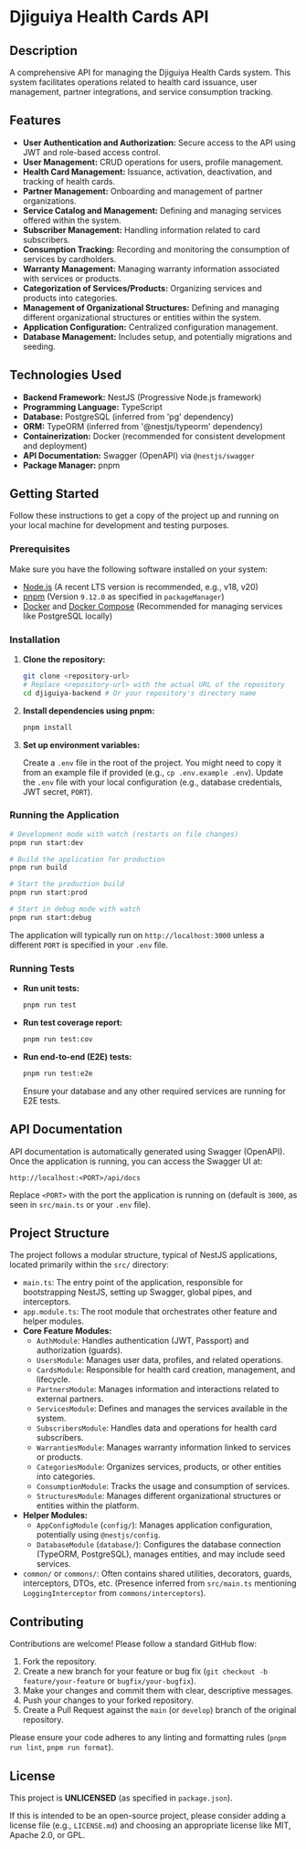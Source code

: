 # Djiguiya Health Cards API

## Description

A comprehensive API for managing the Djiguiya Health Cards system. This system facilitates operations related to health card issuance, user management, partner integrations, and service consumption tracking.

## Features

-   **User Authentication and Authorization:** Secure access to the API using JWT and role-based access control.
-   **User Management:** CRUD operations for users, profile management.
-   **Health Card Management:** Issuance, activation, deactivation, and tracking of health cards.
-   **Partner Management:** Onboarding and management of partner organizations.
-   **Service Catalog and Management:** Defining and managing services offered within the system.
-   **Subscriber Management:** Handling information related to card subscribers.
-   **Consumption Tracking:** Recording and monitoring the consumption of services by cardholders.
-   **Warranty Management:** Managing warranty information associated with services or products.
-   **Categorization of Services/Products:** Organizing services and products into categories.
-   **Management of Organizational Structures:** Defining and managing different organizational structures or entities within the system.
-   **Application Configuration:** Centralized configuration management.
-   **Database Management:** Includes setup, and potentially migrations and seeding.

## Technologies Used

-   **Backend Framework:** NestJS (Progressive Node.js framework)
-   **Programming Language:** TypeScript
-   **Database:** PostgreSQL (inferred from 'pg' dependency)
-   **ORM:** TypeORM (inferred from '@nestjs/typeorm' dependency)
-   **Containerization:** Docker (recommended for consistent development and deployment)
-   **API Documentation:** Swagger (OpenAPI) via `@nestjs/swagger`
-   **Package Manager:** pnpm

## Getting Started

Follow these instructions to get a copy of the project up and running on your local machine for development and testing purposes.

### Prerequisites

Make sure you have the following software installed on your system:

-   [Node.js](https://nodejs.org/) (A recent LTS version is recommended, e.g., v18, v20)
-   [pnpm](https://pnpm.io/installation) (Version `9.12.0` as specified in `packageManager`)
-   [Docker](https://www.docker.com/get-started) and [Docker Compose](https://docs.docker.com/compose/install/) (Recommended for managing services like PostgreSQL locally)

### Installation

1.  **Clone the repository:**

    ```bash
    git clone <repository-url>
    # Replace <repository-url> with the actual URL of the repository
    cd djiguiya-backend # Or your repository's directory name
    ```

2.  **Install dependencies using pnpm:**

    ```bash
    pnpm install
    ```

3.  **Set up environment variables:**

    Create a `.env` file in the root of the project. You might need to copy it from an example file if provided (e.g., `cp .env.example .env`).
    Update the `.env` file with your local configuration (e.g., database credentials, JWT secret, `PORT`).

### Running the Application

```bash
# Development mode with watch (restarts on file changes)
pnpm run start:dev

# Build the application for production
pnpm run build

# Start the production build
pnpm run start:prod

# Start in debug mode with watch
pnpm run start:debug
```

The application will typically run on `http://localhost:3000` unless a different `PORT` is specified in your `.env` file.

### Running Tests

-   **Run unit tests:**

    ```bash
    pnpm run test
    ```

-   **Run test coverage report:**

    ```bash
    pnpm run test:cov
    ```

-   **Run end-to-end (E2E) tests:**

    ```bash
    pnpm run test:e2e
    ```
    Ensure your database and any other required services are running for E2E tests.

## API Documentation

API documentation is automatically generated using Swagger (OpenAPI). Once the application is running, you can access the Swagger UI at:

`http://localhost:<PORT>/api/docs`

Replace `<PORT>` with the port the application is running on (default is `3000`, as seen in `src/main.ts` or your `.env` file).

## Project Structure

The project follows a modular structure, typical of NestJS applications, located primarily within the `src/` directory:

-   `main.ts`: The entry point of the application, responsible for bootstrapping NestJS, setting up Swagger, global pipes, and interceptors.
-   `app.module.ts`: The root module that orchestrates other feature and helper modules.
-   **Core Feature Modules:**
    -   `AuthModule`: Handles authentication (JWT, Passport) and authorization (guards).
    -   `UsersModule`: Manages user data, profiles, and related operations.
    -   `CardsModule`: Responsible for health card creation, management, and lifecycle.
    -   `PartnersModule`: Manages information and interactions related to external partners.
    -   `ServicesModule`: Defines and manages the services available in the system.
    -   `SubscribersModule`: Handles data and operations for health card subscribers.
    -   `WarrantiesModule`: Manages warranty information linked to services or products.
    -   `CategoriesModule`: Organizes services, products, or other entities into categories.
    -   `ConsumptionModule`: Tracks the usage and consumption of services.
    -   `StructuresModule`: Manages different organizational structures or entities within the platform.
-   **Helper Modules:**
    -   `AppConfigModule` (`config/`): Manages application configuration, potentially using `@nestjs/config`.
    -   `DatabaseModule` (`database/`): Configures the database connection (TypeORM, PostgreSQL), manages entities, and may include seed services.
-   `common/` or `commons/`: Often contains shared utilities, decorators, guards, interceptors, DTOs, etc. (Presence inferred from `src/main.ts` mentioning `LoggingInterceptor` from `commons/interceptors`).

## Contributing

Contributions are welcome! Please follow a standard GitHub flow:
1.  Fork the repository.
2.  Create a new branch for your feature or bug fix (`git checkout -b feature/your-feature` or `bugfix/your-bugfix`).
3.  Make your changes and commit them with clear, descriptive messages.
4.  Push your changes to your forked repository.
5.  Create a Pull Request against the `main` (or `develop`) branch of the original repository.

Please ensure your code adheres to any linting and formatting rules (`pnpm run lint`, `pnpm run format`).

## License

This project is **UNLICENSED** (as specified in `package.json`).

If this is intended to be an open-source project, please consider adding a license file (e.g., `LICENSE.md`) and choosing an appropriate license like MIT, Apache 2.0, or GPL.
